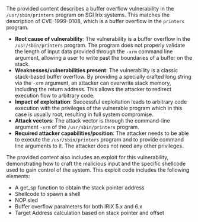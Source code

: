 The provided content describes a buffer overflow vulnerability in the `/usr/sbin/printers` program on SGI Irix systems. This matches the description of CVE-1999-0108, which is a buffer overflow in the `printers` program.

- **Root cause of vulnerability**: The vulnerability is a buffer overflow in the `/usr/sbin/printers` program. The program does not properly validate the length of input data provided through the `-xrm` command line argument, allowing a user to write past the boundaries of a buffer on the stack.
- **Weaknesses/vulnerabilities present**: The vulnerability is a classic stack-based buffer overflow. By providing a specially crafted long string via the `-xrm` argument, an attacker can overwrite stack memory, including the return address. This allows the attacker to redirect execution flow to arbitrary code.
- **Impact of exploitation**: Successful exploitation leads to arbitrary code execution with the privileges of the vulnerable program which in this case is usually root, resulting in full system compromise.
- **Attack vectors**: The attack vector is through the command-line argument `-xrm` of the `/usr/sbin/printers` program.
- **Required attacker capabilities/position**: The attacker needs to be able to execute the `/usr/sbin/printers` program and to provide command line arguments to it. The attacker does not need any other privileges.

The provided content also includes an exploit for this vulnerability, demonstrating how to craft the malicious input and the specific shellcode used to gain control of the system. This exploit code includes the following elements:
- A get_sp function to obtain the stack pointer address
- Shellcode to spawn a shell
- NOP sled
- Buffer overflow parameters for both IRIX 5.x and 6.x
- Target Address calculation based on stack pointer and offset